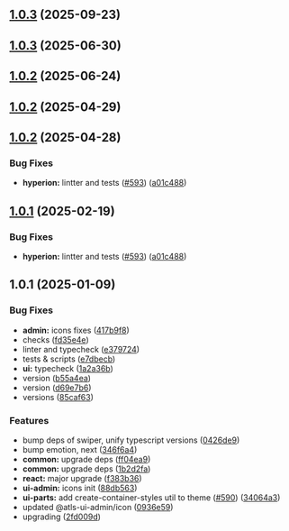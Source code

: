 

## [1.0.3](https://github.com/atls/hyperion/compare/@atls-ui-admin/icon@1.0.3...@atls-ui-admin/icon@1.0.3) (2025-09-23)






## [1.0.3](https://github.com/atls/hyperion/compare/@atls-ui-admin/icon@1.0.2...@atls-ui-admin/icon@1.0.3) (2025-06-30)






## [1.0.2](https://github.com/atls/hyperion/compare/@atls-ui-admin/icon@1.0.2...@atls-ui-admin/icon@1.0.2) (2025-06-24)






## [1.0.2](https://github.com/atls/hyperion/compare/@atls-ui-admin/icon@1.0.2...@atls-ui-admin/icon@1.0.2) (2025-04-29)






## [1.0.2](https://github.com/atls/hyperion/compare/@atls-ui-admin/icon@1.0.1...@atls-ui-admin/icon@1.0.2) (2025-04-28)


### Bug Fixes


* **hyperion:** lintter and tests ([#593](https://github.com/atls/hyperion/issues/593)) ([a01c488](https://github.com/atls/hyperion/commit/a01c488064d6386f754aafd2eecb28a19396635e))





## [1.0.1](https://github.com/atls/hyperion/compare/@atls-ui-admin/icon@1.0.1...@atls-ui-admin/icon@1.0.1) (2025-02-19)


### Bug Fixes


* **hyperion:** lintter and tests ([#593](https://github.com/atls/hyperion/issues/593)) ([a01c488](https://github.com/atls/hyperion/commit/a01c488064d6386f754aafd2eecb28a19396635e))





## 1.0.1 (2025-01-09)


### Bug Fixes


* **admin:** icons fixes ([417b9f8](https://github.com/atls/hyperion/commit/417b9f8603b4d570b473f9eba93a95c445dcfb59))
* checks ([fd35e4e](https://github.com/atls/hyperion/commit/fd35e4e5ee760fed44fc51d0dfc1d3fffaa27a9c))
* linter and typecheck ([e379724](https://github.com/atls/hyperion/commit/e379724b7dbf3c8cba2b0b94647239b0b37c5fb8))
* tests & scripts ([e7dbecb](https://github.com/atls/hyperion/commit/e7dbecb12718ed243206a1ef92bbd4c45e026dbe))
* **ui:** typecheck ([1a2a36b](https://github.com/atls/hyperion/commit/1a2a36b8baeececd0b929dcdb94da3d38ae8ad1e))
* version ([b55a4ea](https://github.com/atls/hyperion/commit/b55a4ea3937c597ac601ab0ccfa6b94841716033))
* version ([d69e7b6](https://github.com/atls/hyperion/commit/d69e7b69432d59c526def7ea1f2d33390927eaaa))
* versions ([85caf63](https://github.com/atls/hyperion/commit/85caf6367c3023d0aa50a1b44886d6f3d94ce6ec))

### Features


* bump deps of swiper, unify typescript versions ([0426de9](https://github.com/atls/hyperion/commit/0426de9e4932495b3fc8c3caef4084af452a1342))
* bump emotion, next ([346f6a4](https://github.com/atls/hyperion/commit/346f6a43978912f3be4b09031933ab2a572907b2))
* **common:** upgrade deps ([ff04ea9](https://github.com/atls/hyperion/commit/ff04ea97e10efa26d27a27c37337e5afc62e47bb))
* **common:** upgrade deps ([1b2d2fa](https://github.com/atls/hyperion/commit/1b2d2fac134ec0c834b9410dcf783d2a80278691))
* **react:** major upgrade ([f383b36](https://github.com/atls/hyperion/commit/f383b36618f9daa1b137b394de7a55a03bec25b4))
* **ui-admin:** icons init ([88db563](https://github.com/atls/hyperion/commit/88db563423835f75336badd8a720f5e79a59b0d7))
* **ui-parts:** add create-container-styles util to theme ([#590](https://github.com/atls/hyperion/issues/590)) ([34064a3](https://github.com/atls/hyperion/commit/34064a384192b781fd6d667857f568d4f42228a4))
* updated @atls-ui-admin/icon ([0936e59](https://github.com/atls/hyperion/commit/0936e59c60e5ae77660bbe70419c5800524005df))
* upgrading ([2fd009d](https://github.com/atls/hyperion/commit/2fd009d9b9fcf0440e865f48ad8571adda170de6))


